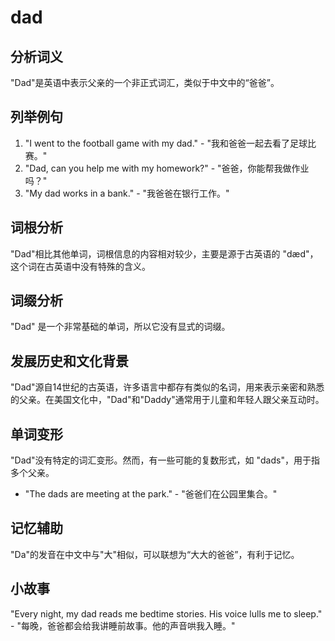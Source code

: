 # dad

## 分析词义

  

"Dad"是英语中表示父亲的一个非正式词汇，类似于中文中的“爸爸”。

  

## 列举例句

  

1.  "I went to the football game with my dad." - "我和爸爸一起去看了足球比赛。"
2.  "Dad, can you help me with my homework?" - "爸爸，你能帮我做作业吗？"
3.  "My dad works in a bank." - "我爸爸在银行工作。"

  

## 词根分析

  

"Dad"相比其他单词，词根信息的内容相对较少，主要是源于古英语的 "dæd"，这个词在古英语中没有特殊的含义。

  

## 词缀分析

  

"Dad" 是一个非常基础的单词，所以它没有显式的词缀。

  

## 发展历史和文化背景

  

"Dad"源自14世纪的古英语，许多语言中都存有类似的名词，用来表示亲密和熟悉的父亲。在美国文化中，"Dad"和"Daddy"通常用于儿童和年轻人跟父亲互动时。

  

## 单词变形

  

"Dad"没有特定的词汇变形。然而，有一些可能的复数形式，如 "dads"，用于指多个父亲。

  

*   "The dads are meeting at the park." - "爸爸们在公园里集合。"

  

## 记忆辅助

  

"Da"的发音在中文中与"大"相似，可以联想为“大大的爸爸”，有利于记忆。

  

## 小故事

  

"Every night, my dad reads me bedtime stories. His voice lulls me to sleep." - "每晚，爸爸都会给我讲睡前故事。他的声音哄我入睡。"
